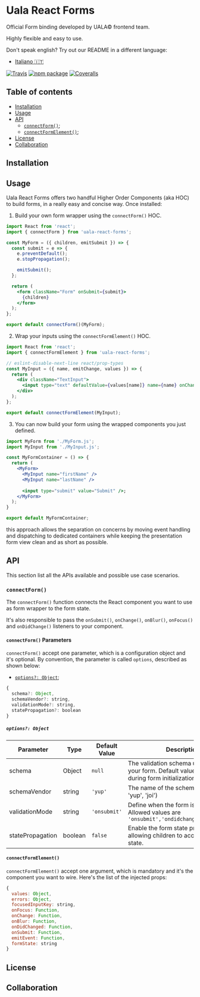 # Uala React Forms

Official Form binding developed by UALA© frontend team.

Highly flexible and easy to use.

Don't speak english? Try out our README in a different language:

- [Italiano :it:](README.it.md)

[![Travis][build-badge]][build]
[![npm package][npm-badge]][npm]
[![Coveralls][coveralls-badge]][coveralls]

[build-badge]: https://img.shields.io/travis/user/repo/master.png?style=flat-square
[build]: https://travis-ci.org/user/repo
[npm-badge]: https://img.shields.io/npm/v/npm-package.png?style=flat-square
[npm]: https://www.npmjs.org/package/npm-package
[coveralls-badge]: https://img.shields.io/coveralls/user/repo/master.png?style=flat-square
[coveralls]: https://coveralls.io/github/user/repo

## Table of contents
- [Installation](#installation)
- [Usage](#usage)
- [API](#api)
  - [`connectForm()`](#connectform);
  - [`connectFormElement()`](#connectformelement);
- [License](#license)
- [Collaboration](#collaboration)

## Installation

## Usage

Uala React Forms offers two handful Higher Order Components (aka HOC) to build forms, in a really easy and concise way. Once installed:

1. Build your own form wrapper using the `connectForm()` HOC.

```jsx
import React from 'react';
import { connectForm } from 'uala-react-forms';

const MyForm = ({ children, emitSubmit }) => {
  const submit = e => {
    e.preventDefault();
    e.stopPropagation();

    emitSubmit();
  };

  return (
    <form className="Form" onSubmit={submit}>
      {children}
    </form>
  );
};

export default connectForm()(MyForm);
```

2. Wrap your inputs using the `connectFormElement()` HOC.

```jsx
import React from 'react';
import { connectFormElement } from 'uala-react-forms';

// eslint-disable-next-line react/prop-types
const MyInput = ({ name, emitChange, values }) => {
  return (
    <div className="TextInput">
      <input type="text" defaultValue={values[name]} name={name} onChange={e => emitChange(name, e.target.value)} />
    </div>
  );
};

export default connectFormElement(MyInput);
```

3. You can now build your form using the wrapped components you just defined.

```jsx
import MyForm from './MyForm.js';
import MyInput from './MyInput.js';

const MyFormContainer = () => {
  return (
    <MyForm>
      <MyInput name="firstName" />
      <MyInput name="lastName" />
            
      <input type="submit" value="Submit" />;
    </MyForm>
  );
}

export default MyFormContainer;
```

this approach allows the separation on concerns by moving event handling and dispatching to dedicated containers while keeping the presentation form view clean and as short
as possible.

## API

This section list all the APIs available and possible use case scenarios.

### `connectForm()`

The `connectForm()` function connects the React component you want to use as form wrapper to the form state.

It's also responsible to pass the  `onSubmit()`, `onChange()`, `onBlur()`, `onFocus()` and `onDidChange()` listeners to your component.

#### `connectForm()` Parameters

`connectForm()` accept one parameter, which is a configuration object and it's optional. By convention, the parameter is called `options`, described as shown below:

- [`options?: Object`](#options-object);

```js
{
  schema?: Object,
  schemaVendor?: string,
  validationMode?: string,
  statePropagation?: boolean
}
```
##### `options?: Object`

|Parameter|Type|Default Value|Description|
|----|----|----|----|
|schema|Object|`null`|The validation schema used to validate your form. Default values are used during form initialization.|
|schemaVendor|string|`'yup'`|The name of the schema vendor, (e.g. 'yup', 'joi')|
|validationMode|string|`'onsubmit'`|Define when the form is validated. Allowed values are `'onsubmit','ondidchanged','onchange'`|
|statePropagation|boolean|`false`|Enable the form state propagation, allowing children to access the parent state.|

#### `connectFormElement()`

`connectFormElement()` accept one argument, which is mandatory and it's the component you want to wire. Here's the list of the injected props:

```js
{
  values: Object,
  errors: Object,
  focusedInputKey: string,
  onFocus: Function,
  onChange: Function,
  onBlur: Function,
  onDidChanged: Function,
  onSubmit: Function,
  emitEvent: Function,
  formState: string
}
```

## License

## Collaboration
